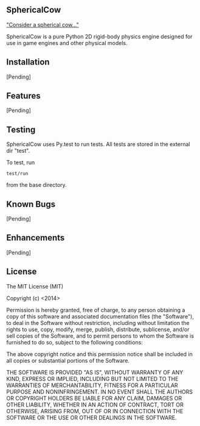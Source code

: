 SphericalCow
-------------

["Consider a spherical cow..."](http://en.wikipedia.org/wiki/Spherical_cow)

SphericalCow is a pure Python 2D rigid-body physics engine designed for use in game engines and other physical models.

Installation
------------

[Pending]

Features
--------

[Pending]

Testing
-------

SphericalCow uses Py.test to run tests. All tests are stored in the external dir "test".

To test, run

	test/run

from the base directory.

Known Bugs
----------

[Pending]

Enhancements
------------

[Pending]

License
-------

The MIT License (MIT)

Copyright (c) <2014> <Dominic Adams>

Permission is hereby granted, free of charge, to any person obtaining a copy
of this software and associated documentation files (the "Software"), to deal
in the Software without restriction, including without limitation the rights
to use, copy, modify, merge, publish, distribute, sublicense, and/or sell
copies of the Software, and to permit persons to whom the Software is
furnished to do so, subject to the following conditions:

The above copyright notice and this permission notice shall be included in
all copies or substantial portions of the Software.

THE SOFTWARE IS PROVIDED "AS IS", WITHOUT WARRANTY OF ANY KIND, EXPRESS OR
IMPLIED, INCLUDING BUT NOT LIMITED TO THE WARRANTIES OF MERCHANTABILITY,
FITNESS FOR A PARTICULAR PURPOSE AND NONINFRINGEMENT. IN NO EVENT SHALL THE
AUTHORS OR COPYRIGHT HOLDERS BE LIABLE FOR ANY CLAIM, DAMAGES OR OTHER
LIABILITY, WHETHER IN AN ACTION OF CONTRACT, TORT OR OTHERWISE, ARISING FROM,
OUT OF OR IN CONNECTION WITH THE SOFTWARE OR THE USE OR OTHER DEALINGS IN
THE SOFTWARE.